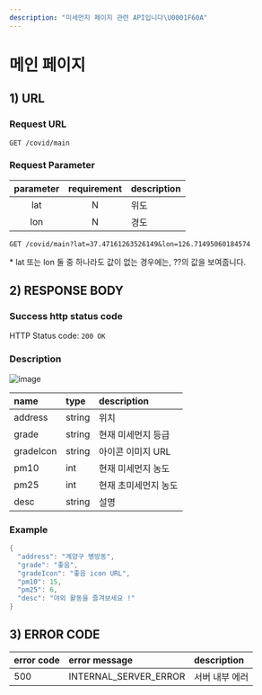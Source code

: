 ```yaml
---
description: "미세먼지 페이지 관련 API입니다\U0001F60A"
---
```


# 메인 페이지

## 1\) URL

### Request URL

```text
GET /covid/main
```

### Request Parameter

| parameter | requirement | description |
| :-------: | :---------: | ----------- |
|    lat    |      N      | 위도        |
|    lon    |      N      | 경도        |

```
GET /covid/main?lat=37.47161263526149&lon=126.71495060184574
```

\* lat 또는 lon 둘 중 하나라도 값이 없는 경우에는, ??의 값을 보여줍니다.

## 2\) RESPONSE BODY

### Success http status code

HTTP Status code: `200 OK`

### Description

![image](https://user-images.githubusercontent.com/68282057/124726729-fa01e680-df48-11eb-86e2-258ff2d4633b.png)

| name | type | description |
| :--- | :--- | :--- |
| address | string | 위치 |
| grade | string | 현재 미세먼지 등급 |
| gradeIcon | string | 아이콘 이미지 URL    |
| pm10 | int | 현재 미세먼지 농도 |
| pm25 | int | 현재 초미세먼지 농도 |
| desc | string | 설명 |

### Example

```java
{
  "address": "계양구 병방동",
  "grade": "좋음",
  "gradeIcon": "좋음 icon URL",
  "pm10": 15,
  "pm25": 6,
  "desc": "야외 활동을 즐겨보세요 !"
}
```

## 3\) ERROR CODE

| error code | error message | description |
| :--- | :--- | :--- |
| 500 | INTERNAL\_SERVER\_ERROR | 서버 내부 에러 |


